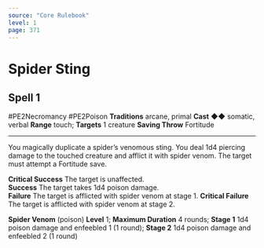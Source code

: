 ```yaml
---
source: "Core Rulebook"
level: 1
page: 371
---
```


# Spider Sting
## Spell 1
#PE2Necromancy #PE2Poison 
**Traditions** arcane, primal
**Cast** ◆◆ somatic, verbal
**Range** touch; **Targets** 1 creature
**Saving Throw** Fortitude

-----
You magically duplicate a spider’s venomous sting. You deal 1d4 piercing damage to the touched creature and afflict it with spider venom. The target must attempt a Fortitude save. 

**Critical Success** The target is unaffected.  
**Success** The target takes 1d4 poison damage.  
**Failure** The target is afflicted with spider venom at stage 1. **Critical Failure** The target is afflicted with spider venom at stage 2.  

**Spider Venom** (poison) **Level** 1; **Maximum Duration** 4 rounds; **Stage 1** 1d4 poison damage and enfeebled 1 (1 round); **Stage 2** 1d4 poison damage and enfeebled 2 (1 round)